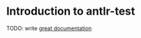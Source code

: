 # Introduction to antlr-test

TODO: write [great documentation](http://jacobian.org/writing/what-to-write/)
